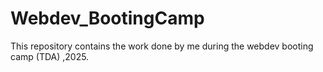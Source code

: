 # Webdev_BootingCamp
This repository contains the work done by me during the webdev booting camp (TDA) ,2025.
